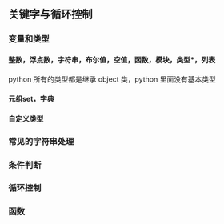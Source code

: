 ## 关键字与循环控制
### 变量和类型
#### 整数，浮点数，字符串，布尔值，空值，函数，模块，类型*，列表
python 所有的类型都是继承 object 类，python 里面没有基本类型

#### 元组set，字典
#### 自定义类型
### 常见的字符串处理
### 条件判断
### 循环控制
### 函数
